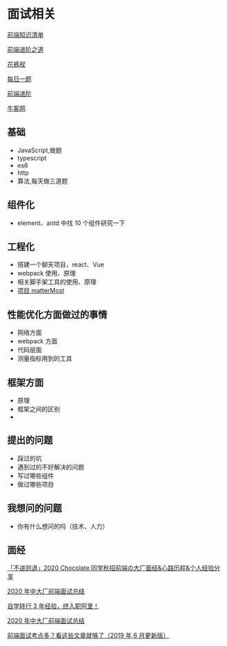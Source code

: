 # 面试相关

[前端知识清单](http://www.conardli.top/blog/article/%E7%BB%BC%E5%90%88/%E3%80%90%E8%87%AA%E6%A3%80%E3%80%91%E5%89%8D%E7%AB%AF%E7%9F%A5%E8%AF%86%E6%B8%85%E5%8D%95.html)

[前端进阶之道](https://yuchengkai.cn/home/)

[花裤衩](https://panjiachen.github.io/awesome-bookmarks/repository/)

[每日一题](https://muyiy.cn/question/)

[前端进阶](http://www.conardli.top/blog/article/)

[牛客网](https://www.nowcoder.com/activity/oj?tab=3)

## 基础

- JavaScript,做题
- typescript
- es6
- http
- 算法,每天做三道题

## 组件化

- element、antd 中找 10 个组件研究一下

## 工程化

- 搭建一个聊天项目，react、Vue
- webpack 使用、原理
- 相关脚手架工具的使用、原理
- [项目 matterMost](https://github.com/mattermost?type=source)

## 性能优化方面做过的事情

- 网络方面
- webpack 方面
- 代码层面
- 测量指标用到的工具

## 框架方面

- 原理
- 框架之间的区别
-

## 提出的问题

- 踩过的坑
- 遇到过的不好解决的问题
- 写过哪些组件
- 做过哪些项目

## 我想问的问题

- 你有什么想问的吗（技术、人力）

## 面经

[「不进则退」2020 Chocolate 同学秋招前端の大厂面经&心路历程&个人经验分享](https://juejin.im/post/6888472067726508039)

[2020 年中大厂前端面试总结](https://juejin.im/post/6865525477465931783)

[自学转行 3 年经验，终入职阿里！](https://mp.weixin.qq.com/s/SDgbsiPhByhIwcsa6G39FQ)

[2020 年中大厂前端面试总结](https://juejin.im/post/6865525477465931783)

[前端面试考点多？看这些文章就够了（2019 年 6 月更新版）](https://juejin.im/post/6844903577220349959#heading-24)
